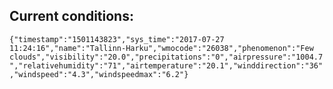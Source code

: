 ## Current conditions: 
 ``` {"timestamp":"1501143823","sys_time":"2017-07-27 11:24:16","name":"Tallinn-Harku","wmocode":"26038","phenomenon":"Few clouds","visibility":"20.0","precipitations":"0","airpressure":"1004.7","relativehumidity":"71","airtemperature":"20.1","winddirection":"36","windspeed":"4.3","windspeedmax":"6.2"} ```
